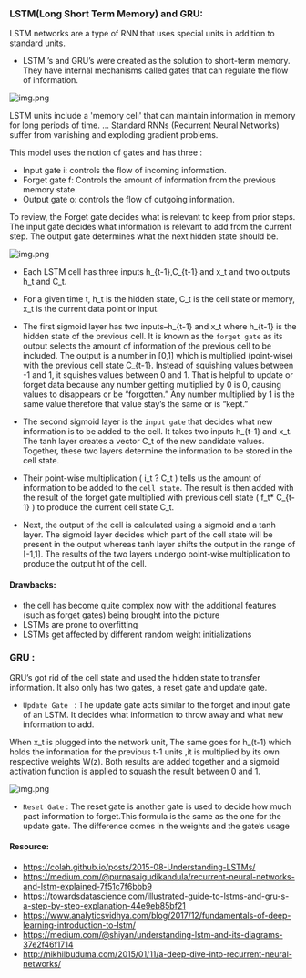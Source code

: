 
### LSTM(Long Short Term Memory) and GRU:

LSTM networks are a type of RNN that uses special units in addition to standard units. 

* LSTM ’s and GRU’s were created as the solution to short-term memory. They have internal mechanisms called gates that can regulate the flow of information.

![img.png](https://miro.medium.com/max/875/1*yBXV9o5q7L_CvY7quJt3WQ.png)

LSTM units include a 'memory cell' that can maintain information in memory for long periods of time. ... Standard RNNs (Recurrent Neural Networks) suffer from vanishing and exploding gradient problems.

This model uses the notion of gates and has three :
* Input gate i: controls the flow of incoming information.
* Forget gate f: Controls the amount of information from the previous memory state.
* Output gate o: controls the flow of outgoing information.

To review, the Forget gate decides what is relevant to keep from prior steps. The input gate decides what information is relevant to add from the current step. The output gate determines what the next hidden state should be.

![img.png](https://i.stack.imgur.com/aTDpS.png)

* Each LSTM cell has three inputs h_{t-1},C_{t-1} and x_t and two outputs h_t and C_t. 

* For a given time t, h_t is the hidden state, C_t is the cell state or memory, x_t is the current data point or input. 

* The first sigmoid layer has two inputs–h_{t-1} and x_t where h_{t-1} is the hidden state of the previous cell. It is known as the ```forget gate``` as its output selects the amount of information of the previous cell to be included. The output is a number in [0,1] which is multiplied (point-wise) with the previous cell state C_{t-1}. Instead of squishing values between -1 and 1, it squishes values between 0 and 1. That is helpful to update or forget data because any number getting multiplied by 0 is 0, causing values to disappears or be “forgotten.” Any number multiplied by 1 is the same value therefore that value stay’s the same or is “kept.” 

* The second sigmoid layer is the ```input gate``` that decides what new information is to be added to the cell. It takes two inputs h_{t-1} and x_t. The tanh layer creates a vector C_t of the new candidate values. Together, these two layers determine the information to be stored in the cell state. 

* Their point-wise multiplication ( i_t ? C_t ) tells us the amount of information to be added to the ```cell state```. The result is then added with the result of the forget gate multiplied with previous cell state ( f_t* C_{t-1} ) to produce the current cell state C_t. 

* Next, the output of the cell is calculated using a sigmoid and a tanh layer. The sigmoid layer decides which part of the cell state will be present in the output whereas tanh layer shifts the output in the range of [-1,1]. The results of the two layers undergo point-wise multiplication to produce the output ht of the cell.


#### Drawbacks:

* the cell has become quite complex now with the additional features (such as forget gates) being brought into the picture
* LSTMs are prone to overfitting 
* LSTMs get affected by different random weight initializations


### GRU : 

GRU’s got rid of the cell state and used the hidden state to transfer information. It also only has two gates, a reset gate and update gate.


* ```Update Gate ``` : The update gate acts similar to the forget and input gate of an LSTM. It decides what information to throw away and what new information to add.

When x_t is plugged into the network unit,  The same goes for h_(t-1) which holds the information for the previous t-1 units ,it is multiplied by its own respective  weights W(z). Both results are added together and a sigmoid activation function is applied to squash the result between 0 and 1.

![img.png](https://miro.medium.com/max/1580/1*1HJUlwKMWmAkHhUkwy9g3g.png)

* ```Reset Gate``` : The reset gate is another gate is used to decide how much past information to forget.This formula is the same as the one for the update gate. The difference comes in the weights and the gate’s usage



#### Resource:

* https://colah.github.io/posts/2015-08-Understanding-LSTMs/
* https://medium.com/@purnasaigudikandula/recurrent-neural-networks-and-lstm-explained-7f51c7f6bbb9
* https://towardsdatascience.com/illustrated-guide-to-lstms-and-gru-s-a-step-by-step-explanation-44e9eb85bf21
* https://www.analyticsvidhya.com/blog/2017/12/fundamentals-of-deep-learning-introduction-to-lstm/
* https://medium.com/@shiyan/understanding-lstm-and-its-diagrams-37e2f46f1714
* http://nikhilbuduma.com/2015/01/11/a-deep-dive-into-recurrent-neural-networks/



